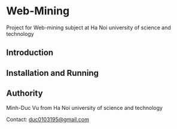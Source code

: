 # Web-Mining
Project for Web-mining subject at Ha Noi university of science and technology
## Introduction

## Installation and Running

## Authority
Minh-Duc Vu from Ha Noi university of science and technology

Contact: duc0103195@gmail.com
